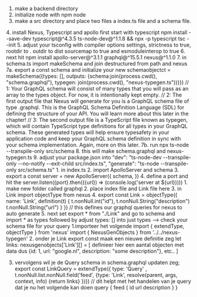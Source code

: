1. make a backend directory 
2. initialize node with npm node 
3. make a src directory and place two files a index.ts file and a schema file.

<installation>
4. install Nexus, Typescript and apollo first start with typescript  npm install --save-dev typescript@^4.3.5 ts-node-dev@^1.1.8 && npx -p typescript tsc --init
5. adjust your tsconfig with compiler options settings, strictness to true, rootdir to . outdir to dist sourcemap to true and esmoduleinterop to true 
6. next hit npm install apollo-server@^3.1.1 graphql@^15.5.1 nexus@^1.1.0
7. in schema.ts import makeSchema and join destructured from path and nexus 

<setting up nexus and graphql>
7a. export a const schema and initialize your new schemaobjectct = makeSchema({types: [], outputs: {schema:join(process.cwd(), "schema.graphql"), typegen: join(process.cwd(), "nexus-typegen.ts"))}})
// 1: Your GraphQL schema will consist of many types that you will pass as an array to the types object. For now, it is intentionally kept empty.
// 2: The first output file that Nexus will generate for you is a GraphQL schema file of type .graphql. This is the GraphQL Schema Definition Language (SDL) for defining the structure of your API. You will learn more about this later in the chapter!
// 3: The second output file is a TypeScript file known as typegen, which will contain TypeScript type definitions for all types in your GraphQL schema. These generated types will help ensure typesafety in your application code and keep your GraphQL schema definition in sync with your schema implementation. Again, more on this later.
7b.  run npx ts-node --transpile-only src/schema 
8. this will make schema.graphql and nexus-typegen.ts 
9.  adjust your package.json into     "dev": "ts-node-dev --transpile-only --no-notify --exit-child src/index.ts",
    "generate": "ts-node --transpile-only src/schema.ts"

<GRAPHQL SERVER>
1. in index.ts
2. import ApolloServer and schema 
3. export a const server = new ApolloServer({
    schema,
})
4. define a port and hit the server.listen({port}.then(({url}) => (console.log('server at ${url}))))

<Extending the schema definition>
1. make new folder called graphql 
2. place index file and Link file here 
3. in Link import objectType from nexus 
4. export const Link = objectType({
    name: 'Link',
    definition(t) {
        t.nonNull.int("id"),
        t.nonNull.String("description")
        t.nonNull.String("url")
    }
}) // this defines our graphql queries for nexus to auto generate 
5. next set export * from "./Link" and go to schema and import * as types followed by adjust types: [] into just types --> check your schema file for your query 

<Expanding the Link query>
1.importeer het volgende import { extendType, objectType } from 'nexus'
import { NexusGenObjects } from '../../nexus-typegen'
2. onder je Link export const maak een nieuwe definitie zeg let links: nexusgenobjects['Link'][] = [
    definieer hier een aantal objecten met data dus {id: 1, url: "google.nl", description: "some description"},
    etc.. 
]

3. vervolgens wil je de Query schema in schema.graphql updaten zeg; export const LinkQuery = extendType({ type: 'Query' , t.nonNull.list.nonNull.field('feed', {type: 'Link', resolve(parent, args, context, info) {return links} })}) // dit helpt met het handelen van je query dat je nu het volgende kan doen query {
  feed {
    id
    url
    description
  }
}

<Mutations>


